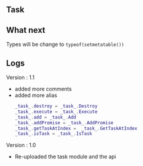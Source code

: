 ## Task

## What next
Types will be change to `typeof(setmetatable())`

## Logs

Version : 1.1
- added more comments
- added more alias
  ```lua
  _task_.destroy = _task_.Destroy
  _task_.execute = _task_.Execute
  _task_.add = _task_.Add
  _task_.addPromise = _task_.AddPromise
  _task_.getTaskAtIndex =  _task_.GetTaskAtIndex
  _task_.isTask = _task_.IsTask
  ```

Version : 1.0
- Re-uploaded the task module and the api
